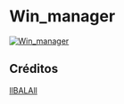 # Win_manager 


[![Win_manager](https://github.com/llBALAll/win_manager/tree/master/README/win_manager.png)](https://youtu.be/adZMPdaweZw?t=106 "Win_manager")

## Créditos
[llBALAll](https://github.com/llBALAll)
